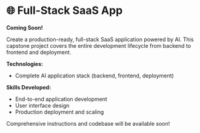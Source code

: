 # 🌐 Full-Stack SaaS App

**Coming Soon!**

Create a production-ready, full-stack SaaS application powered by AI. This capstone project covers the entire development lifecycle from backend to frontend and deployment.

**Technologies:**  
- Complete AI application stack (backend, frontend, deployment)

**Skills Developed:**  
- End-to-end application development  
- User interface design  
- Production deployment and scaling

Comprehensive instructions and codebase will be available soon!